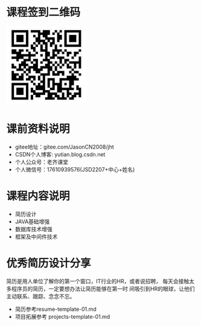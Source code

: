 # 课程签到二维码
![img.png](img.png)

# 课前资料说明
* gitee地址：gitee.com/JasonCN2008/jht
* CSDN个人博客: yutian.blog.csdn.net
* 个人公众号：老齐课堂
* 个人微信号：17610939576(JSD2207+中心+姓名)

# 课程内容说明
* 简历设计
* JAVA基础增强
* 数据库技术增强
* 框架及中间件技术

# 优秀简历设计分享

简历是用人单位了解你的第一个窗口，IT行业的HR，或者说招聘，
每天会接触太多程序员的简历，一定要想办法让简历能够在第一时
间吸引到HR的眼球，让他们主动联系、跟踪、念念不忘。

* 简历参考resume-template-01.md
* 项目拓展参考 projects-template-01.md











